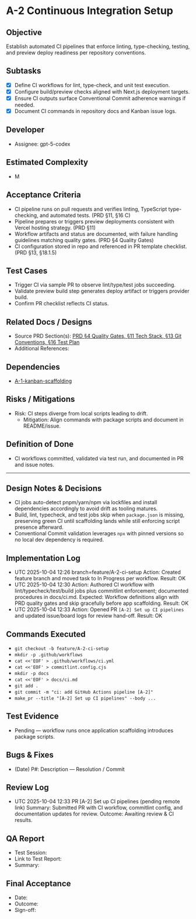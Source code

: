 # A-2 Continuous Integration Setup

## Objective
Establish automated CI pipelines that enforce linting, type-checking, testing, and preview deploy readiness per repository conventions.

## Subtasks
- [x] Define CI workflows for lint, type-check, and unit test execution.
- [x] Configure build/preview checks aligned with Next.js deployment targets.
- [x] Ensure CI outputs surface Conventional Commit adherence warnings if needed.
- [x] Document CI commands in repository docs and Kanban issue logs.

## Developer
- Assignee: gpt-5-codex

## Estimated Complexity
- M

## Acceptance Criteria
- CI pipeline runs on pull requests and verifies linting, TypeScript type-checking, and automated tests. (PRD §11, §16 C)
- Pipeline prepares or triggers preview deployments consistent with Vercel hosting strategy. (PRD §11)
- Workflow artifacts and status are documented, with failure handling guidelines matching quality gates. (PRD §4 Quality Gates)
- CI configuration stored in repo and referenced in PR template checklist. (PRD §13, §18.1.5)

## Test Cases
- Trigger CI via sample PR to observe lint/type/test jobs succeeding.
- Validate preview build step generates deploy artifact or triggers provider build.
- Confirm PR checklist reflects CI status.

## Related Docs / Designs
- Source PRD Section(s): [PRD §4 Quality Gates, §11 Tech Stack, §13 Git Conventions, §16 Test Plan](../../PRD.md)
- Additional References:

## Dependencies
- [A-1-kanban-scaffolding](A-1-kanban-scaffolding.md)

## Risks / Mitigations
- Risk: CI steps diverge from local scripts leading to drift.
  - Mitigation: Align commands with package scripts and document in README/issue.

## Definition of Done
- CI workflows committed, validated via test run, and documented in PR and issue notes.

---

## Design Notes & Decisions
- CI jobs auto-detect pnpm/yarn/npm via lockfiles and install dependencies accordingly to avoid drift as tooling matures.
- Build, lint, typecheck, and test jobs skip when `package.json` is missing, preserving green CI until scaffolding lands while still enforcing script presence afterward.
- Conventional Commit validation leverages `npx` with pinned versions so no local dev dependency is required.

## Implementation Log
- UTC 2025-10-04 12:26  branch=feature/A-2-ci-setup
  Action: Created feature branch and moved task to In Progress per workflow.
  Result: OK
- UTC 2025-10-04 12:30
  Action: Authored CI workflow with lint/typecheck/test/build jobs plus commitlint enforcement; documented procedures in docs/ci.md.
  Expected: Workflow definitions align with PRD quality gates and skip gracefully before app scaffolding.
  Result: OK
- UTC 2025-10-04 12:33
  Action: Opened PR `[A-2] Set up CI pipelines` and updated issue/board logs for review hand-off.
  Result: OK

## Commands Executed
- `git checkout -b feature/A-2-ci-setup`
- `mkdir -p .github/workflows`
- `cat <<'EOF' > .github/workflows/ci.yml`
- `cat <<'EOF' > commitlint.config.cjs`
- `mkdir -p docs`
- `cat <<'EOF' > docs/ci.md`
- `git add .`
- `git commit -m "ci: add GitHub Actions pipeline [A-2]"`
- `make_pr --title "[A-2] Set up CI pipelines" --body ...`

## Test Evidence
- Pending — workflow runs once application scaffolding introduces package scripts.

## Bugs & Fixes
- (Date) P#: Description — Resolution / Commit

## Review Log
- UTC 2025-10-04 12:33  PR [A-2] Set up CI pipelines (pending remote link)
  Summary: Submitted PR with CI workflow, commitlint config, and documentation updates for review.
  Outcome: Awaiting review & CI results.

## QA Report
- Test Session: 
- Link to Test Report: 
- Summary:

## Final Acceptance
- Date:
- Outcome:
- Sign-off:
